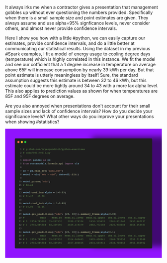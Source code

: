 It always irks me when a contractor gives a presentation that management gobbles up without ever questioning the numbers provided. Specifically when there is a small sample size and point estimates are given. They always assume and use alpha=95% signficance levels, never consider others, and almost never provide confidence intervals.

Here I show you how with a little #python, we can easily capture our estimates, provide confidence intervals, and do a little better at communicating our statistical results. Using the dataset in my previous #Spark examples, I fit a model of energy usage to cooling degree days (temperature) which is highly correlated in this instance. We fit the model and see our cofficient that a 1 degree increase in temperature on average above 65F will increase consumption by nearly 39 kWh per day. But that point estimate is utterly meaningless by itself! Sure, the standard assumption suggests this estimate is between 32 to 46 kWh, but this estimate could be more tightly around 34 to 43 with a more lax alpha level. This also applies to prediction values as shown for when temperatures are 85F and 95F degrees on average. 

Are you also annoyed when presentations don't account for their small sample sizes and lack of confidence intervals? How do you decide your significance levels? What other ways do you improve your presentations when showing #statistics?

<img src="../../static/0011.png" />
